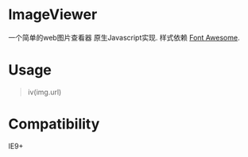 # ImageViewer

一个简单的web图片查看器
原生Javascript实现. 样式依赖 [Font Awesome](http://fontawesome.io).

# Usage

> iv(img.url)

# Compatibility

IE9+
